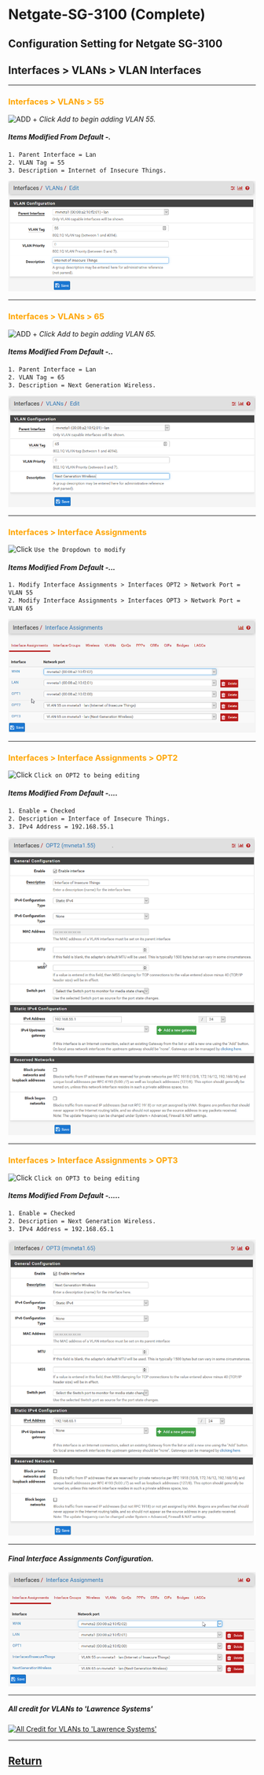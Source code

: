 # Netgate-SG-3100 (Complete)

## Configuration Setting for Netgate SG-3100

## **Interfaces > VLANs > VLAN Interfaces**

---

### <span style="color:Orange">Interfaces > VLANs > 55</span>

![ADD +](https://via.placeholder.com/15/43A047/000000?text=+) *Click Add to begin adding VLAN 55.*

#### *Items Modified From Default -.*

    1. Parent Interface = Lan
    2. VLAN Tag = 55
    3. Description = Internet of Insecure Things.

![SG-3100 Interfaces > VLANs > 55](images/Interfaces-Vlan-55.png)

---

### <span style="color:Orange">Interfaces > VLANs > 65</span>

![ADD +](https://via.placeholder.com/15/43A047/000000?text=+) *Click Add to begin adding VLAN 65.*

#### *Items Modified From Default -..*

    1. Parent Interface = Lan
    2. VLAN Tag = 65
    3. Description = Next Generation Wireless.

![SG-3100 Interfaces > VLANS 65](images/Interfaces-Vlan-65.png)

---

### <span style="color:Orange">Interfaces > Interface Assignments</span>

![Click](https://via.placeholder.com/15/FFD800/000000?text=+) `Use the Dropdown to modify`

#### *Items Modified From Default -...*

    1. Modify Interface Assignments > Interfaces OPT2 > Network Port = VLAN 55
    2. Modify Interface Assignments > Interfaces OPT3 > Network Port = VLAN 65

![SG-3100 Interfaces > Interface Assignments](images/Interfaces-Interface-Assignments.png)

---

### <span style="color:Orange">Interfaces > Interface Assignments > OPT2</span>

![Click](https://via.placeholder.com/15/FFD800/000000?text=+) `Click on OPT2 to being editing`

#### *Items Modified From Default -....*

    1. Enable = Checked
    2. Description = Interface of Insecure Things.
    3. IPv4 Address = 192.168.55.1

![SG-3100 Interfaces > Interface Assignments > OPT2](images/Interfaces_OPT2_VLAN.55.png)

---

### <span style="color:Orange">Interfaces > Interface Assignments > OPT3</span>

![Click](https://via.placeholder.com/15/FFD800/000000?text=+) `Click on OPT3 to being editing`

#### *Items Modified From Default -.....*

    1. Enable = Checked
    2. Description = Next Generation Wireless.
    3. IPv4 Address = 192.168.65.1

![SG-3100 Interfaces > Interface Assignments > OPT3](images/Interfaces_OPT2_VLAN.65.png)

---

#### *Final Interface Assignments Configuration.*

![SG-3100 Interfaces > Interface Assignments](images/Interfaces-Interface-Assignments2.png)

---

##### All credit for VLANs to 'Lawrence Systems'

[![All Credit for VLANs to 'Lawrence Systems'](https://img.youtube.com/vi/b2w1Ywt081o/0.jpg)](https://www.youtube.com/watch?v=b2w1Ywt081o)

---

## [Return](../README.md)
